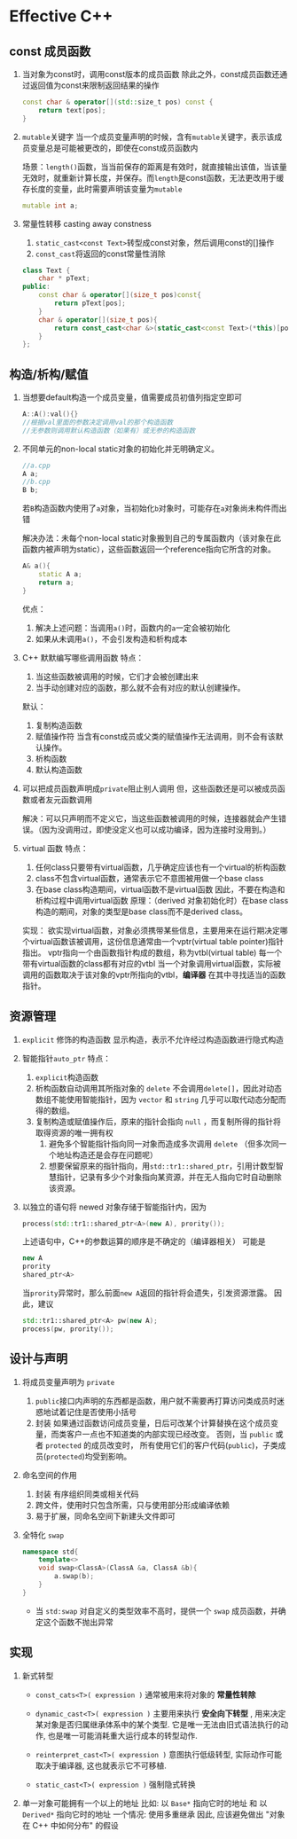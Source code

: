 # Effective C++

## const 成员函数

1. 当对象为const时，调用const版本的成员函数
    除此之外，const成员函数还通过返回值为const来限制返回结果的操作
    ```cpp
    const char & operator[](std::size_t pos) const {
        return text[pos];
    }
    ```
2. `mutable`关键字
    当一个成员变量声明的时候，含有`mutable`关键字，表示该成员变量总是可能被更改的，即使在const成员函数内

    场景：`length()`函数，当当前保存的距离是有效时，就直接输出该值，当该量无效时，就重新计算长度，并保存。而`length`是const函数，无法更改用于缓存长度的变量，此时需要声明该变量为`mutable`

    ```cpp
    mutable int a;
    ```

3. 常量性转移 casting away constness
    1. `static_cast<const Text>`转型成const对象，然后调用const的[]操作
    2. `const_cast`将返回的const常量性消除
    ```cpp
    class Text {
        char * pText;
    public:
        const char & operator[](size_t pos)const{
            return pText[pos];
        }
        char & operator[](size_t pos){
            return const_cast<char &>(static_cast<const Text>(*this)[pos]);
        }
    };
    ```


## 构造/析构/赋值

1. 当想要default构造一个成员变量，值需要成员初值列指定空即可
    ```cpp
    A::A():val(){}
    //根据val里面的参数决定调用val的那个构造函数
    //无参数则调用默认构造函数（如果有）或无参的构造函数
    ```

2. 不同单元的non-local static对象的初始化并无明确定义。
    ```cpp
    //a.cpp
    A a;
    //b.cpp
    B b;
    ```
    若`B`构造函数内使用了`a`对象，当初始化`b`对象时，可能存在`a`对象尚未构件而出错

    解决办法：未每个non-local static对象搬到自己的专属函数内（该对象在此函数内被声明为static），这些函数返回一个reference指向它所含的对象。

    ```cpp
    A& a(){
        static A a;
        return a;
    }
    ```
    优点：
    1. 解决上述问题：当调用`a()`时，函数内的`a`一定会被初始化
    2. 如果从未调用`a()`，不会引发构造和析构成本

3. C++ 默默编写哪些调用函数
    特点：
    1. 当这些函数被调用的时候，它们才会被创建出来
    2. 当手动创建对应的函数，那么就不会有对应的默认创建操作。

    默认：
    1. 复制构造函数
    2. 赋值操作符
        当含有const成员或父类的赋值操作无法调用，则不会有该默认操作。
    3. 析构函数
    4. 默认构造函数

4. 可以把成员函数声明成`private`阻止别人调用
    但，这些函数还是可以被成员函数或者友元函数调用

    解决：可以只声明而不定义它，当这些函数被调用的时候，连接器就会产生错误。（因为没调用过，即使没定义也可以成功编译，因为连接时没用到。）

5. virtual 函数
    特点：
    1. 任何class只要带有virtual函数，几乎确定应该也有一个virtual的析构函数
    2. class不包含virtual函数，通常表示它不意图被用做一个base class
    3. 在base class构造期间，virtual函数不是virtual函数
        因此，不要在构造和析构过程中调用virtual函数
        原理：（derived 对象初始化时）在base class构造的期间，对象的类型是base class而不是derived class。

    实现：
    欲实现virtual函数，对象必须携带某些信息，主要用来在运行期决定哪个virtual函数该被调用，这份信息通常由一个vptr(virtual table pointer)指针指出。
    vptr指向一个由函数指针构成的数组，称为vtbl(virtual table)
    每一个带有virtual函数的class都有对应的vtbl
    当一个对象调用virtual函数，实际被调用的函数取决于该对象的vptr所指向的vtbl，**编译器** 在其中寻找适当的函数指针。

## 资源管理

1. `explicit` 修饰的构造函数
    显示构造，表示不允许经过构造函数进行隐式构造

2. 智能指针`auto_ptr`
    特点：
    1. `explicit`构造函数
    2. 析构函数自动调用其所指对象的 `delete`
        不会调用`delete[]`，因此对动态数组不能使用智能指针，因为 `vector` 和 `string` 几乎可以取代动态分配而得的数组。
    3. 复制构造或赋值操作后，原来的指针会指向 `null` ，而复制所得的指针将取得资源的唯一拥有权
        1. 避免多个智能指针指向同一对象而造成多次调用 `delete` （但多次同一个地址构造还是会存在问题呢）
        2. 想要保留原来的指针指向，用`std::tr1::shared_ptr`，引用计数型智慧指针，记录有多少个对象指向某资源，并在无人指向它时自动删除该资源。

3. 以独立的语句将 newed 对象存储于智能指针内，因为
    ```cpp
    process(std::tr1::shared_ptr<A>(new A), prority());
    ```
    上述语句中，C++的参数运算的顺序是不确定的（编译器相关）
    可能是
    ```cpp
    new A
    prority
    shared_ptr<A>
    ```
    当`prority`异常时，那么前面`new A`返回的指针将会遗失，引发资源泄露。
    因此，建议
    ```cpp
    std::tr1::shared_ptr<A> pw(new A);
    process(pw, prority());
    ```

## 设计与声明

1. 将成员变量声明为 `private`

    1. `public`接口内声明的东西都是函数，用户就不需要再打算访问类成员时迷惑地试着记住是否使用小括号
    2. 封装
        如果通过函数访问成员变量，日后可改某个计算替换在这个成员变量，而类客户一点也不知道类的内部实现已经改变。
        否则，当 `public` 或者 `protected` 的成员改变时， 所有使用它们的客户代码(`public`)，子类成员(`protected`)均受到影响。

2. 命名空间的作用
    1. 封装
        有序组织同类或相关代码
    2. 跨文件，使用时只包含所需，只与使用部分形成编译依赖
    3. 易于扩展，同命名空间下新建头文件即可

3. 全特化 `swap`

    ```cpp
    namespace std{
        template<>
        void swap<ClassA>(ClassA &a, ClassA &b){
            a.swap(b);
        }
    }
    ```
    - 当 `std:swap` 对自定义的类型效率不高时，提供一个 `swap` 成员函数，并确定这个函数不抛出异常

## 实现

1. 新式转型
    - `const_cats<T>( expression )`
        通常被用来将对象的 **常量性转除**
    - `dynamic_cast<T>( expression )`
        主要用来执行 **安全向下转型** , 用来决定某对象是否归属继承体系中的某个类型.
        它是唯一无法由旧式语法执行的动作, 也是唯一可能消耗重大运行成本的转型动作.
    - `reinterpret_cast<T>( expression )`
        意图执行低级转型, 实际动作可能取决于编译器, 这也就表示它不可移植.

    - `static_cast<T>( expression )`
        强制隐式转换

2. 单一对象可能拥有一个以上的地址
    比如: 以 `Base*` 指向它时的地址 和 以 `Derived*` 指向它时的地址
    一个情况: 使用多重继承
    因此, 应该避免做出 "对象在 C++ 中如何分布" 的假设

